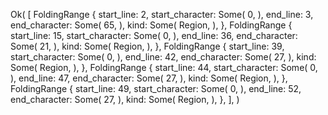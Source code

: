 Ok(
    [
        FoldingRange {
            start_line: 2,
            start_character: Some(
                0,
            ),
            end_line: 3,
            end_character: Some(
                65,
            ),
            kind: Some(
                Region,
            ),
        },
        FoldingRange {
            start_line: 15,
            start_character: Some(
                0,
            ),
            end_line: 36,
            end_character: Some(
                21,
            ),
            kind: Some(
                Region,
            ),
        },
        FoldingRange {
            start_line: 39,
            start_character: Some(
                0,
            ),
            end_line: 42,
            end_character: Some(
                27,
            ),
            kind: Some(
                Region,
            ),
        },
        FoldingRange {
            start_line: 44,
            start_character: Some(
                0,
            ),
            end_line: 47,
            end_character: Some(
                27,
            ),
            kind: Some(
                Region,
            ),
        },
        FoldingRange {
            start_line: 49,
            start_character: Some(
                0,
            ),
            end_line: 52,
            end_character: Some(
                27,
            ),
            kind: Some(
                Region,
            ),
        },
    ],
)